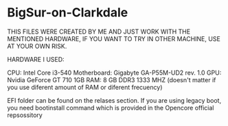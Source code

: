 # BigSur-on-Clarkdale
THIS FILES WERE CREATED BY ME AND JUST WORK WITH THE MENTIONED HARDWARE, IF YOU WANT TO TRY IN OTHER MACHINE, USE AT YOUR OWN RISK.



HARDWARE I USED:

CPU: Intel Core i3-540
Motherboard: Gigabyte GA-P55M-UD2 rev. 1.0
GPU: Nvidia GeForce GT 710 1GB
RAM: 8 GB DDR3 1333 MHZ (doesn't matter if you use diferent amount of RAM or diferent frecuency)

EFI folder can be found on the relases section.
If you are using legacy boot, you need bootinstall command which is provided in the Opencore official repsossitory
